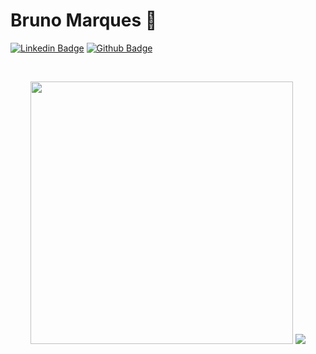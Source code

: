 # Bruno Marques 🦜

[![Linkedin Badge](https://img.shields.io/badge/-LinkedIn-407bff?style=flat-square&labelColor=407bff&logo=Linkedin&logoColor=white&link=https://www.linkedin.com/in/brunomarks7/)](https://www.linkedin.com/in/brunomarks7/) [![Github Badge](https://img.shields.io/badge/-Github-407bff?style=flat-square&labelColor=407bff&logo=Github&logoColor=white&link=https://github.com/brunomarks7)](https://github.com/brunomarks7)

<br />

<p align='center'>
  <img src="https://github-readme-stats.vercel.app/api?username=brunomarks7&show_icons=true&theme=dracula" width="420">
  <img src="https://github-readme-stats.vercel.app/api/top-langs/?username=brunomarks7&layout=compact&theme=dracula" style="max-width:100%;">
</p>
